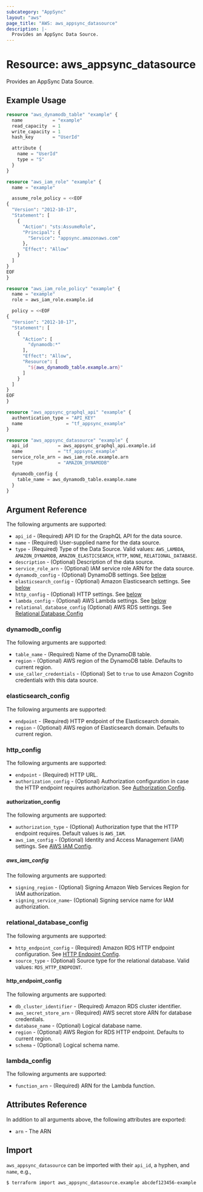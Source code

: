 ```yaml
---
subcategory: "AppSync"
layout: "aws"
page_title: "AWS: aws_appsync_datasource"
description: |-
  Provides an AppSync Data Source.
---
```


# Resource: aws_appsync_datasource

Provides an AppSync Data Source.

## Example Usage

```terraform
resource "aws_dynamodb_table" "example" {
  name           = "example"
  read_capacity  = 1
  write_capacity = 1
  hash_key       = "UserId"

  attribute {
    name = "UserId"
    type = "S"
  }
}

resource "aws_iam_role" "example" {
  name = "example"

  assume_role_policy = <<EOF
{
  "Version": "2012-10-17",
  "Statement": [
    {
      "Action": "sts:AssumeRole",
      "Principal": {
        "Service": "appsync.amazonaws.com"
      },
      "Effect": "Allow"
    }
  ]
}
EOF
}

resource "aws_iam_role_policy" "example" {
  name = "example"
  role = aws_iam_role.example.id

  policy = <<EOF
{
  "Version": "2012-10-17",
  "Statement": [
    {
      "Action": [
        "dynamodb:*"
      ],
      "Effect": "Allow",
      "Resource": [
        "${aws_dynamodb_table.example.arn}"
      ]
    }
  ]
}
EOF
}

resource "aws_appsync_graphql_api" "example" {
  authentication_type = "API_KEY"
  name                = "tf_appsync_example"
}

resource "aws_appsync_datasource" "example" {
  api_id           = aws_appsync_graphql_api.example.id
  name             = "tf_appsync_example"
  service_role_arn = aws_iam_role.example.arn
  type             = "AMAZON_DYNAMODB"

  dynamodb_config {
    table_name = aws_dynamodb_table.example.name
  }
}
```

## Argument Reference

The following arguments are supported:

* `api_id` - (Required) API ID for the GraphQL API for the data source.
* `name` - (Required) User-supplied name for the data source.
* `type` - (Required) Type of the Data Source. Valid values: `AWS_LAMBDA`, `AMAZON_DYNAMODB`, `AMAZON_ELASTICSEARCH`, `HTTP`, `NONE`, `RELATIONAL_DATABASE`.
* `description` - (Optional) Description of the data source.
* `service_role_arn` - (Optional) IAM service role ARN for the data source.
* `dynamodb_config` - (Optional) DynamoDB settings. See [below](#dynamodb_config)
* `elasticsearch_config` - (Optional) Amazon Elasticsearch settings. See [below](#elasticsearch_config)
* `http_config` - (Optional) HTTP settings. See [below](#http_config)
* `lambda_config` - (Optional) AWS Lambda settings. See [below](#lambda_config)
* `relational_database_config` (Optional) AWS RDS settings. See [Relational Database Config](#relational_database_config)

### dynamodb_config

The following arguments are supported:

* `table_name` - (Required) Name of the DynamoDB table.
* `region` - (Optional) AWS region of the DynamoDB table. Defaults to current region.
* `use_caller_credentials` - (Optional) Set to `true` to use Amazon Cognito credentials with this data source.

### elasticsearch_config

The following arguments are supported:

* `endpoint` - (Required) HTTP endpoint of the Elasticsearch domain.
* `region` - (Optional) AWS region of Elasticsearch domain. Defaults to current region.

### http_config

The following arguments are supported:

* `endpoint` - (Required) HTTP URL.
* `authorization_config` - (Optional) Authorization configuration in case the HTTP endpoint requires authorization. See [Authorization Config](#authorization_config).

#### authorization_config

The following arguments are supported:

* `authorization_type` - (Optional) Authorization type that the HTTP endpoint requires. Default values is `AWS_IAM`.
* `aws_iam_config` - (Optional) Identity and Access Management (IAM) settings. See [AWS IAM Config](#aws_iam_config).

##### aws_iam_config

The following arguments are supported:

* `signing_region` - (Optional) Signing Amazon Web Services Region for IAM authorization.
* `signing_service_name`- (Optional) Signing service name for IAM authorization.

### relational_database_config

The following arguments are supported:

* `http_endpoint_config` - (Required) Amazon RDS HTTP endpoint configuration. See [HTTP Endpoint Config](#http_endpoint_config).
* `source_type` - (Optional) Source type for the relational database. Valid values: `RDS_HTTP_ENDPOINT`.

#### http_endpoint_config

The following arguments are supported:

* `db_cluster_identifier` - (Required) Amazon RDS cluster identifier.
* `aws_secret_store_arn` - (Required) AWS secret store ARN for database credentials.
* `database_name` - (Optional) Logical database name.
* `region` - (Optional) AWS Region for RDS HTTP endpoint. Defaults to current region.
* `schema` - (Optional) Logical schema name.

### lambda_config

The following arguments are supported:

* `function_arn` - (Required) ARN for the Lambda function.

## Attributes Reference

In addition to all arguments above, the following attributes are exported:

* `arn` - The ARN

## Import

`aws_appsync_datasource` can be imported with their `api_id`, a hyphen, and `name`, e.g.,

```
$ terraform import aws_appsync_datasource.example abcdef123456-example
```
